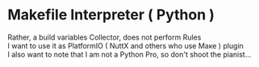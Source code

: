 # Makefile Interpreter ( Python )
Rather, a build variables Collector, does not perform Rules<br>
I want to use it as PlatformIO ( NuttX and others who use Maке ) plugin<br>
I also want to note that I am not a Python Pro, so don't shoot the pianist...

